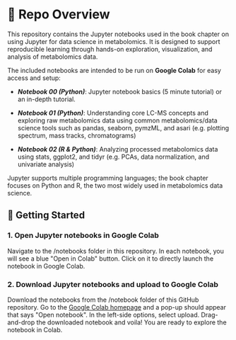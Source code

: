 # :notebook_with_decorative_cover: Repo Overview

This repository contains the Jupyter notebooks used in the book chapter on using Jupyter for data science in metabolomics. It is designed to support reproducible learning through hands-on exploration, visualization, and analysis of metabolomics data. 

The included notebooks are intended to be run on **Google Colab** for easy access and setup:

- ***Notebook 00 (Python)***: Jupyter notebook basics (5 minute tutorial) or an in-depth tutorial.
  
- ***Notebook 01 (Python)***: Understanding core LC-MS concepts and exploring raw metabolomics data using common metabolomics/data science tools such as pandas, seaborn, pymzML, and asari (e.g. plotting spectrum, mass tracks, chromatograms)

- ***Notebook 02 (R & Python)***: Analyzing processed metabolomics data using stats, ggplot2, and tidyr (e.g. PCAs, data normalization, and univariate analysis)

Jupyter supports multiple programming languages; the book chapter focuses on Python and R, the two most widely used in metabolomics data science.

## :rocket: Getting Started

### 1. Open Jupyter notebooks in Google Colab

Navigate to the /notebooks folder in this repository. In each notebook, you will see a blue "Open in Colab" button. Click on it to directly launch the notebook in Google Colab.

### 2. Download Jupyter notebooks and upload to Google Colab

Download the notebooks from the /notebook folder of this GitHub repository. Go to the [Google Colab homepage](https://colab.research.google.com/) and 
a pop-up should appear that says "Open notebook". In the left-side options, select upload. Drag-and-drop the downloaded notebook and voila! You are ready to explore the notebook in Colab.
